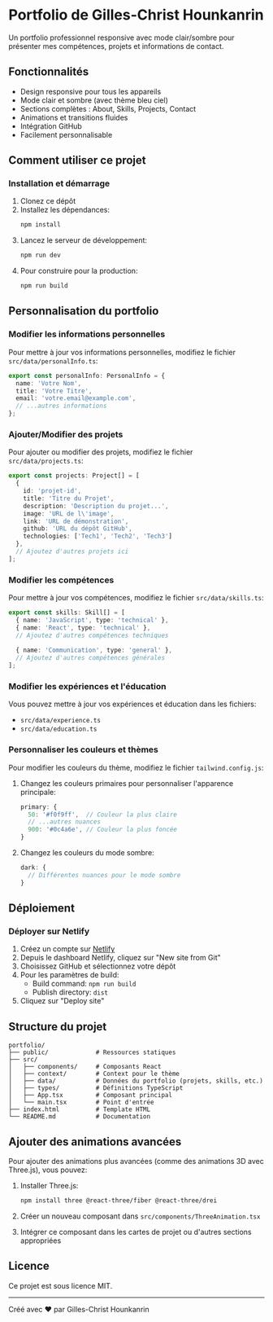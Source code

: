 # Portfolio de Gilles-Christ Hounkanrin

Un portfolio professionnel responsive avec mode clair/sombre pour présenter mes compétences, projets et informations de contact.

## Fonctionnalités

- Design responsive pour tous les appareils
- Mode clair et sombre (avec thème bleu ciel)
- Sections complètes : About, Skills, Projects, Contact
- Animations et transitions fluides
- Intégration GitHub
- Facilement personnalisable

## Comment utiliser ce projet

### Installation et démarrage

1. Clonez ce dépôt
2. Installez les dépendances:
   ```bash
   npm install
   ```
3. Lancez le serveur de développement:
   ```bash
   npm run dev
   ```
4. Pour construire pour la production:
   ```bash
   npm run build
   ```

## Personnalisation du portfolio

### Modifier les informations personnelles

Pour mettre à jour vos informations personnelles, modifiez le fichier `src/data/personalInfo.ts`:

```typescript
export const personalInfo: PersonalInfo = {
  name: 'Votre Nom',
  title: 'Votre Titre',
  email: 'votre.email@example.com',
  // ...autres informations
};
```

### Ajouter/Modifier des projets

Pour ajouter ou modifier des projets, modifiez le fichier `src/data/projects.ts`:

```typescript
export const projects: Project[] = [
  {
    id: 'projet-id',
    title: 'Titre du Projet',
    description: 'Description du projet...',
    image: 'URL de l\'image',
    link: 'URL de démonstration',
    github: 'URL du dépôt GitHub',
    technologies: ['Tech1', 'Tech2', 'Tech3']
  },
  // Ajoutez d'autres projets ici
];
```

### Modifier les compétences

Pour mettre à jour vos compétences, modifiez le fichier `src/data/skills.ts`:

```typescript
export const skills: Skill[] = [
  { name: 'JavaScript', type: 'technical' },
  { name: 'React', type: 'technical' },
  // Ajoutez d'autres compétences techniques
  
  { name: 'Communication', type: 'general' },
  // Ajoutez d'autres compétences générales
];
```

### Modifier les expériences et l'éducation

Vous pouvez mettre à jour vos expériences et éducation dans les fichiers:
- `src/data/experience.ts`
- `src/data/education.ts`

### Personnaliser les couleurs et thèmes

Pour modifier les couleurs du thème, modifiez le fichier `tailwind.config.js`:

1. Changez les couleurs primaires pour personnaliser l'apparence principale:
   ```js
   primary: {
     50: '#f0f9ff',  // Couleur la plus claire
     // ...autres nuances
     900: '#0c4a6e', // Couleur la plus foncée
   }
   ```

2. Changez les couleurs du mode sombre:
   ```js
   dark: {
     // Différentes nuances pour le mode sombre
   }
   ```

## Déploiement

### Déployer sur Netlify

1. Créez un compte sur [Netlify](https://www.netlify.com/)
2. Depuis le dashboard Netlify, cliquez sur "New site from Git"
3. Choisissez GitHub et sélectionnez votre dépôt
4. Pour les paramètres de build:
   - Build command: `npm run build`
   - Publish directory: `dist`
5. Cliquez sur "Deploy site"


## Structure du projet

```
portfolio/
├── public/             # Ressources statiques
├── src/
│   ├── components/     # Composants React
│   ├── context/        # Context pour le thème
│   ├── data/           # Données du portfolio (projets, skills, etc.)
│   ├── types/          # Définitions TypeScript
│   ├── App.tsx         # Composant principal
│   └── main.tsx        # Point d'entrée
├── index.html          # Template HTML
└── README.md           # Documentation
```

## Ajouter des animations avancées

Pour ajouter des animations plus avancées (comme des animations 3D avec Three.js), vous pouvez:

1. Installer Three.js:
   ```bash
   npm install three @react-three/fiber @react-three/drei
   ```

2. Créer un nouveau composant dans `src/components/ThreeAnimation.tsx`

3. Intégrer ce composant dans les cartes de projet ou d'autres sections appropriées

## Licence

Ce projet est sous licence MIT.

---

Créé avec ❤️ par Gilles-Christ Hounkanrin
